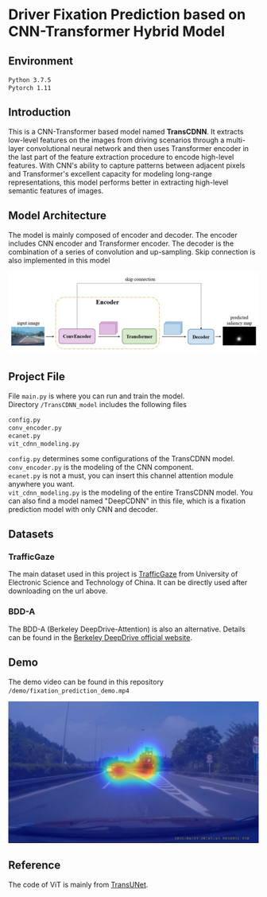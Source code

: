 # Driver Fixation Prediction based on CNN-Transformer Hybrid Model
## Environment
    Python 3.7.5
    Pytorch 1.11

## Introduction
This is a CNN-Transformer based model named **TransCDNN**. It extracts low-level features on the images from driving scenarios through a multi-layer convolutional neural network and then uses Transformer encoder in the last part of the feature extraction procedure to encode high-level features. With CNN's ability to capture patterns between adjacent pixels and Transformer's excellent capacity for modeling long-range representations, this model performs better in extracting high-level semantic features of images.

## Model Architecture
The model is mainly composed of encoder and decoder. The encoder includes CNN encoder and Transformer encoder. The decoder is the combination of a series of convolution and up-sampling. Skip connection is also implemented in this model

![model](https://github.com/LucasLee-ff/Driver-fixation-prediction/blob/master/demo/model.jpg)

## Project File
File `main.py` is where you can run and train the model.  
Directory `/TransCDNN_model` includes the following files

    config.py
    conv_encoder.py
    ecanet.py
    vit_cdnn_modeling.py
`config.py` determines some configurations of the TransCDNN model.  
`conv_encoder.py` is the modeling of the CNN component.  
`ecanet.py` is not a must, you can insert this channel attention module anywhere you want.  
`vit_cdnn_modeling.py` is the modeling of the entire TransCDNN model. You can also find a model named "DeepCDNN" in this file, which is a fixation prediction model with only CNN and decoder.  

## Datasets
### TrafficGaze
The main dataset used in this project is [TrafficGaze](https://github.com/taodeng/CDNN-traffic-saliency) from University of Electronic Science and Technology of China. It can be directly used after downloading on the url above.

### BDD-A
The BDD-A (Berkeley DeepDrive-Attention) is also an alternative. Details can be found in the [Berkeley DeepDrive official website](https://deepdrive.berkeley.edu/).

## Demo
The demo video can be found in this repository `/demo/fixation_prediction_demo.mp4`

![demo_picture](https://github.com/LucasLee-ff/Driver-fixation-prediction/blob/master/demo/demo.jpg)

## Reference
The code of ViT is mainly from [TransUNet](https://github.com/Beckschen/TransUNet).